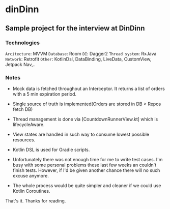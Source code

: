 # dinDinn
## Sample project for the interview at DinDinn

### Technologies
`Arcitecture`: MVVM
`Database`: Room
`DI`: Dagger2
`Thread system`: RxJava
`Network`: Retrofit
`Other`: KotlinDsl, DataBinding, LiveData, CustomView, Jetpack Nav,..

### Notes
* Mock data is fetched throughout an Interceptor. It returns a list of orders with a 5 min expiration period.
* Single source of truth is implemented(Orders are stored in DB > Repos fetch DB) 
* Thread management is done via [CountdownRunnerView.kt] which is lifecycleAware.
* View states are handled in such way to consume lowest possible resources.
* Kotlin DSL is used for Gradle scripts.
* Unfortunately there was not enough time for me to write test cases.
  I'm busy with some personal problems these last few weeks an couldn't finish tests.
  However, if I'd be given another chance there will no such excuse anymore.
  
* The whole process would be quite simpler and cleaner if we could use Kotlin Coroutines.

That's it. Thanks for reading.
